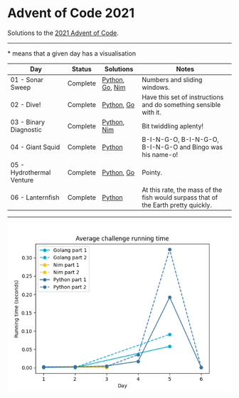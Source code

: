 # Advent of Code 2021

Solutions to the [2021 Advent of Code](https://adventofcode.com/2021).

---

\* means that a given day has a visualisation

<!-- PARSE START -->

| Day                                 | Status             | Solutions                                                                    | Notes                                                                              |
| ----------------------------------- | ------------------ | ---------------------------------------------------------------------------- | ---------------------------------------------------------------------------------- |
| 01 - Sonar Sweep                    | Complete           | [Python](01-sonarSweep/py), [Go](01-sonarSweep/go), [Nim](01-sonarSweep/nim) | Numbers and sliding windows.                                                       |
| 02 - Dive!                          | Complete           | [Python](02-dive/py), [Go](02-dive/go)                                       | Have this set of instructions and do something sensible with it.                   |
| 03 - Binary Diagnostic              | Complete           | [Python](03-binaryDiagnostic/py), [Nim](03-binaryDiagnostic/nim)             | Bit twiddling aplenty!                                                             |
| 04 - Giant Squid                    | Complete           | [Python](04-giantSquid/py)                                                   | B-I-N-G-O, B-I-N-G-O, B-I-N-G-O and Bingo was his name-o!                          |
| 05 - Hydrothermal Venture           | Complete           | [Python](05-hydrothermalVenture/py), [Go](05-hydrothermalVenture/go)         | Pointy.                                                                            |
| 06 - Lanternfish                    | Complete           | [Python](06-lanternfish/py)                                                  | At this rate, the mass of the fish would surpass that of the Earth pretty quickly. |

<!-- PARSE END -->

---

![Running times](running-times.png)

